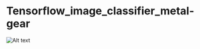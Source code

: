 # Tensorflow_image_classifier_metal-gear
![Alt text](/blob/master/big_boss.jpg?raw=true "Optional Title")
